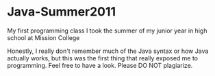 Java-Summer2011
===============

My first programming class I took the summer of my junior year in high school at Mission College

Honestly, I really don't remember much of the Java syntax or how Java actually works, but this was the first thing that really exposed me to programming.
Feel free to have a look. Please DO NOT plagiarize.
